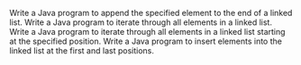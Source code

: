 Write a Java program to append the specified element to the end of a linked list.
Write a Java program to iterate through all elements in a linked list.
Write a Java program to iterate through all elements in a linked list starting at the specified position.
Write a Java program to insert elements into the linked list at the first and last positions.
